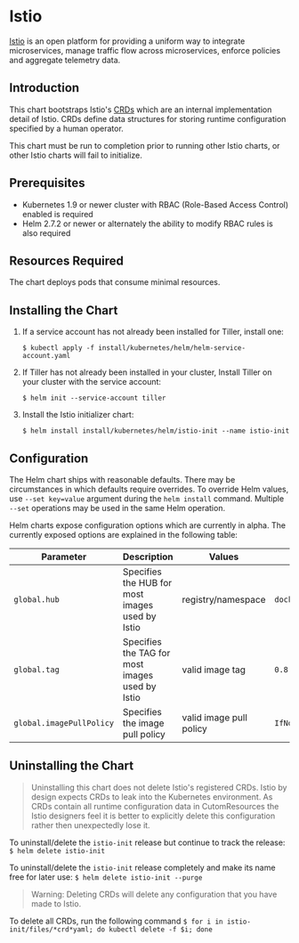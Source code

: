 # Istio

[Istio](https://istio.io/) is an open platform for providing a uniform way to integrate microservices, manage traffic flow across microservices, enforce policies and aggregate telemetry data.

## Introduction

This chart bootstraps Istio's [CRDs](https://kubernetes.io/docs/concepts/extend-kubernetes/api-extension/custom-resources/#customresourcedefinitions)
which are an internal implementation detail of Istio.  CRDs define data structures for storing runtime configuration
specified by a human operator.

This chart must be run to completion prior to running other Istio charts, or other Istio charts will fail to initialize.

## Prerequisites

- Kubernetes 1.9 or newer cluster with RBAC (Role-Based Access Control) enabled is required
- Helm 2.7.2 or newer or alternately the ability to modify RBAC rules is also required

## Resources Required

The chart deploys pods that consume minimal resources.

## Installing the Chart

1. If a service account has not already been installed for Tiller, install one:
    ```
    $ kubectl apply -f install/kubernetes/helm/helm-service-account.yaml
    ```

1. If Tiller has not already been installed in your cluster, Install Tiller on your cluster with the service account:
    ```
    $ helm init --service-account tiller
    ```

1. Install the Istio initializer chart:
    ```
    $ helm install install/kubernetes/helm/istio-init --name istio-init
    ```

## Configuration

The Helm chart ships with reasonable defaults.  There may be circumstances in which defaults require overrides.
To override Helm values, use `--set key=value` argument during the `helm install` command.  Multiple `--set` operations may be used in the same Helm operation.

Helm charts expose configuration options which are currently in alpha.  The currently exposed options are explained in the following table:

| Parameter | Description | Values | Default |
| --- | --- | --- | --- |
| `global.hub` | Specifies the HUB for most images used by Istio | registry/namespace | `docker.io/istio` |
| `global.tag` | Specifies the TAG for most images used by Istio | valid image tag | `0.8.latest` |
| `global.imagePullPolicy` | Specifies the image pull policy | valid image pull policy | `IfNotPresent` |


## Uninstalling the Chart

> Uninstalling this chart does not delete Istio's registered CRDs.  Istio by design expects
> CRDs to leak into the Kubernetes environment.  As CRDs contain all runtime configuration
> data in CutomResources the Istio designers feel it is better to explicitly delete this
> configuration rather then unexpectedly lose it.

To uninstall/delete the `istio-init` release but continue to track the release:
    ```
    $ helm delete istio-init
    ```

To uninstall/delete the `istio-init` release completely and make its name free for later use:
    ```
    $ helm delete istio-init --purge
    ```

> Warning: Deleting CRDs will delete any configuration that you have made to Istio.

To delete all CRDs, run the following command
    ```
    $ for i in istio-init/files/*crd*yaml; do kubectl delete -f $i; done
    ```
